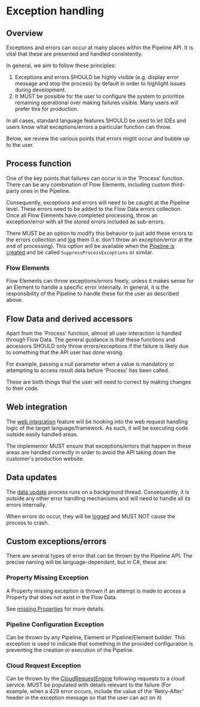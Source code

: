 # Exception handling

## Overview

Exceptions and errors can occur at many places within the Pipeline
API. It is vital that these are presented and handled consistently.

In general, we aim to follow these principles:

1. Exceptions and errors SHOULD be highly visible (e.g. display error message
   and stop the process) by default in order to highlight issues during
   development.
2. It MUST be possible for the user to configure the system to prioritize
   remaining operational over making failures visible. Many users will
   prefer this for production.

In all cases, standard language features SHOULD be used to
let IDEs and users know what exceptions/errors a particular function can
throw.

Below, we review the various points that errors might occur and bubble
up to the user.

## Process function

One of the key points that failures can occur is in the 'Process' function.
There can be any combination of Flow Elements, including custom
third-party ones in the Pipeline.

Consequently, exceptions and errors will need to be caught at the Pipeline
level.
These errors need to be added to the Flow Data errors
collection. Once all Flow Elements have completed processing, throw an
exception/error with all the stored errors included as sub-errors.

There MUST be an option to modify this behavior to just add these errors
to the errors collection and [log](logging.md) them (I.e. don't throw an
exception/error at the end of processing). This option will be available
when the [Pipeline is created](../conceptual-overview.md#pipeline-builder)
and be called `SuppressProcessExceptions` or similar.

### Flow Elements

Flow Elements can throw exceptions/errors freely, unless it makes
sense for an Element to handle a specific error internally.
In general, it is the responsibility of the Pipeline to handle these for
the user as described above.

## Flow Data and derived accessors

Apart from the 'Process' function, almost all user interaction is handled
through Flow Data.
The general guidance is that these functions and accessors SHOULD only
throw errors/exceptions if the failure is likely due to something that
the API user has done wrong.

For example, passing a null parameter when a value is mandatory or
attempting to access result data before 'Process' has been called.

These are both things that the user will need to correct by making changes to
their code.

## Web integration

The [web integration](web-integration.md) feature will be hooking into
the web request handling logic of the target language/framework. As such,
it will be executing code outside easily handled areas.

The implementor MUST ensure that exceptions/errors that happen in these areas are
handled correctly in order to avoid the API taking down the customer's
production website.

## Data updates

The [data update](data-updates.md) process runs on a background thread.
Consequently, it is outside any other error handling mechanisms and
will need to handle all its errors internally.

When errors do occur, they will be [logged](logging.md) and MUST NOT
cause the process to crash.

## Custom exceptions/errors

There are several types of error that can be thrown by the Pipeline API.
The precise naming will be language-dependant, but in C#, these are:

### Property Missing Exception

A Property missing exception is thrown if an attempt is made to access a
Property that does not exist in the Flow Data.

See [missing Properties](properties.md#missing-properties) for more details.

### Pipeline Configuration Exception

Can be thrown by any Pipeline, Element or Pipeline/Element builder. This
exception is used to indicate that something in the provided configuration is
preventing the creation or execution of the Pipeline.

### Cloud Request Exception

Can be thrown by the [CloudRequestEngine](../pipeline-elements/cloud-request-engine.md)
following requests to a cloud service. MUST be populated with details
relevant to the failure (For example, when a 429 error occurs, include the
value of the 'Retry-After' header in the exception message so that
the user can act on it)
